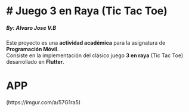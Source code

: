 <h1># Juego 3 en Raya (Tic Tac Toe)</h1>
<h5>By: Alvaro Jose V.B</h5>

Este proyecto es una **actividad académica** para la asignatura de **Programación Móvil**.  
Consiste en la implementación del clásico juego **3 en raya** (Tic Tac Toe) desarrollado en **Flutter**.  

<h1>APP</h1>
(https://imgur.com/a/57G1ra5)


